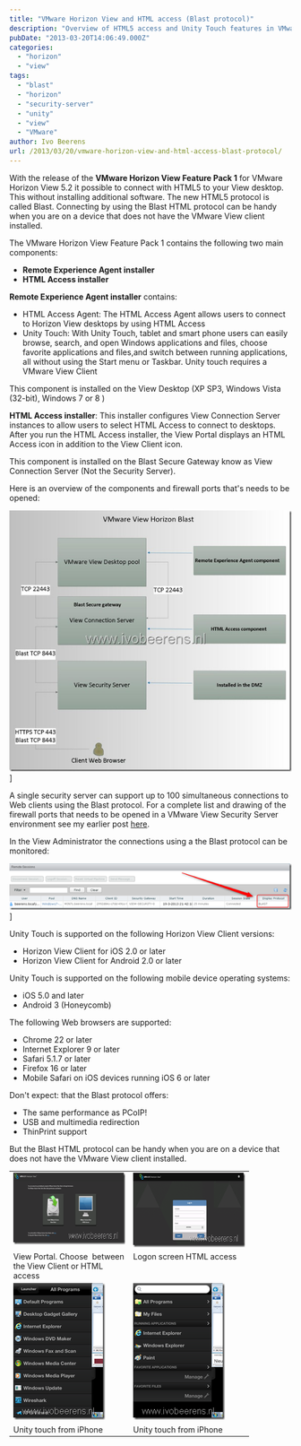 ```yaml
---
title: "VMware Horizon View and HTML access (Blast protocol)"
description: "Overview of HTML5 access and Unity Touch features in VMware Horizon View Feature Pack 1."
pubDate: "2013-03-20T14:06:49.000Z"
categories: 
  - "horizon"
  - "view"
tags: 
  - "blast"
  - "horizon"
  - "security-server"
  - "unity"
  - "view"
  - "VMware"
author: Ivo Beerens
url: /2013/03/20/vmware-horizon-view-and-html-access-blast-protocol/
---
```


With the release of the **VMware Horizon View Feature Pack 1** for VMware Horizon View 5.2 it possible to connect with HTML5 to your View desktop. This without installing additional software. The new HTML5 protocol is called Blast. Connecting by using the Blast HTML protocol can be handy when you are on a device that does not have the VMware View client installed.

The VMware Horizon View Feature Pack 1 contains the following two main components:

- **Remote Experience Agent installer**
- **HTML Access installer**

**Remote Experience Agent installer** contains:

- HTML Access Agent: The HTML Access Agent allows users to connect to Horizon View desktops by using HTML Access
- Unity Touch: With Unity Touch, tablet and smart phone users can easily browse, search, and open Windows applications and files, choose favorite applications and files,and switch between running applications, all without using the Start menu or Taskbar. Unity touch requires a VMware View Client

This component is installed on the View Desktop (XP SP3, Windows Vista (32-bit), Windows 7 or 8 )

**HTML Access installer**: This installer configures View Connection Server instances to allow users to select HTML Access to connect to desktops. After you run the HTML Access installer, the View Portal displays an HTML Access icon in addition to the View Client icon.

This component is installed on the Blast Secure Gateway know as View Connection Server (Not the Security Server).

Here is an overview of the components and firewall ports that's needs to be opened:

![VMware Blast](images/VMware-Blast_thumb1.jpg)]

A single security server can support up to 100 simultaneous connections to Web clients using the Blast protocol. For a complete list and drawing of the firewall ports that needs to be opened in a VMware View Security Server environment see my earlier post [here](https://www.ivobeerens.nl/2013/03/05/tips-for-implementing-a-VMware-horizon-view-security-server/).

In the View Administrator the connections using a the Blast protocol can be monitored:

![image](images/image_thumb4.png)]

Unity Touch is supported on the following Horizon View Client versions:

- Horizon View Client for iOS 2.0 or later
- Horizon View Client for Android 2.0 or later

Unity Touch is supported on the following mobile device operating systems:

- iOS 5.0 and later
- Android 3 (Honeycomb)

The following Web browsers are supported:

- Chrome 22 or later
- Internet Explorer 9 or later
- Safari 5.1.7 or later
- Firefox 16 or later
- Mobile Safari on iOS devices running iOS 6 or later

Don't expect: that the Blast protocol offers:

- The same performance as PCoIP!
- USB and multimedia redirection
- ThinPrint support

But the  Blast HTML protocol can be handy when you are on a device that does not have the VMware View client installed.

<table border="0" cellspacing="0" cellpadding="2" width="400"><tbody><tr><td valign="top" width="200"><img style="background-image: none; border-right-width: 0px; padding-left: 0px; padding-right: 0px; display: inline; border-top-width: 0px; border-bottom-width: 0px; border-left-width: 0px; padding-top: 0px" title="image" border="0" alt="image" src="images/image_thumb5.png" width="293" height="128"></td><td valign="top" width="200"><img style="background-image: none; border-right-width: 0px; padding-left: 0px; padding-right: 0px; display: inline; border-top-width: 0px; border-bottom-width: 0px; border-left-width: 0px; padding-top: 0px" title="image" border="0" alt="image" src="images/image_thumb6.png" width="300" height="133"></td></tr><tr><td valign="top" width="200">View Portal. Choose&nbsp; between the View Client or HTML access</td><td valign="top" width="200">Logon screen HTML access</td></tr><tr><td valign="top" width="200"><img style="background-image: none; border-right-width: 0px; padding-left: 0px; padding-right: 0px; display: inline; border-top-width: 0px; border-bottom-width: 0px; border-left-width: 0px; padding-top: 0px" title="foto (1)" border="0" alt="foto (1)" src="images/foto-1_thumb.png" width="164" height="244"></td><td valign="top" width="200"><img style="background-image: none; border-right-width: 0px; padding-left: 0px; padding-right: 0px; display: inline; border-top-width: 0px; border-bottom-width: 0px; border-left-width: 0px; padding-top: 0px" title="foto" border="0" alt="foto" src="images/foto_thumb.png" width="164" height="244"></td></tr><tr><td valign="top" width="200">Unity touch from iPhone</td><td valign="top" width="200">Unity touch from iPhone</td></tr></tbody></table>
